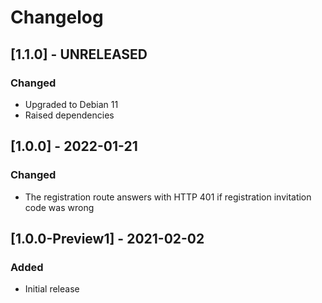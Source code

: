 # Changelog

## [1.1.0] - UNRELEASED

### Changed
- Upgraded to Debian 11
- Raised dependencies

## [1.0.0] - 2022-01-21

### Changed
- The registration route answers with HTTP 401 if registration invitation code was wrong

## [1.0.0-Preview1] - 2021-02-02

### Added
- Initial release
